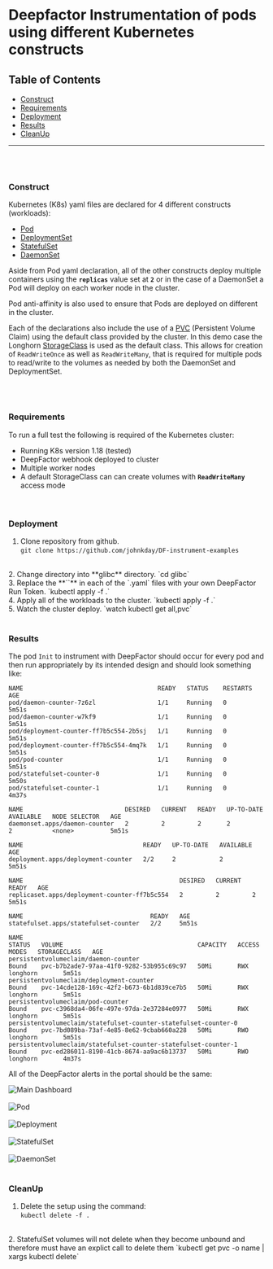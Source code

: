 # Deepfactor Instrumentation of pods using different Kubernetes constructs

## Table of Contents
* [Construct](#Construct)
* [Requirements](#Requirements)
* [Deployment](#Deployment)
* [Results](#Results)
* [CleanUp](#CleanUp)
-------------------------------
<br><br>

### Construct
Kubernetes (K8s) yaml files are declared for 4 different constructs (workloads):
* [Pod](https://kubernetes.io/docs/concepts/workloads/pods/)
* [DeploymentSet](https://kubernetes.io/docs/concepts/workloads/controllers/deployment/)
* [StatefulSet](https://kubernetes.io/docs/concepts/workloads/controllers/statefulset/)
* [DaemonSet](https://kubernetes.io/docs/concepts/workloads/controllers/daemonset/)  

Aside from Pod yaml declaration, all of the other constructs deploy multiple
containers using the **`replicas`** value set at **`2`** or in the case of a DaemonSet 
a Pod will deploy on each worker node in the cluster.

Pod anti-affinity is also used to ensure that Pods are deployed on different
in the cluster.

Each of the declarations also include the use of a [PVC](https://kubernetes.io/docs/concepts/storage/persistent-volumes/#persistentvolumeclaims) (Persistent Volume Claim) using the
default class provided by the cluster. In this demo case the Longhorn [StorageClass](https://kubernetes.io/docs/concepts/storage/storage-classes/) is used as the default
class. This allows for creation of `ReadWriteOnce` as well as `ReadWriteMany`,
that is required for multiple pods to read/write to the volumes as needed by both
the DaemonSet and DeploymentSet.  
  
<br><br>  

### Requirements
To run a full test the following is required of the Kubernetes cluster:
* Running K8s version 1.18 (tested)
* DeepFactor webhook deployed to cluster
* Multiple worker nodes
* A default StorageClass can can create volumes with **`ReadWriteMany`** access
mode  
<br><br>

### Deployment

1. Clone repository from github.  
`git clone https://github.com/johnkday/DF-instrument-examples`
<br>
2. Change directory into **glibc** directory.  
`cd glibc`
<br>
3. Replace the **`<Your Token Here>`** in each of the `.yaml` files with
your own DeepFactor Run Token.  
`kubectl apply -f .`
<br>
4. Apply all of the workloads to the cluster.  
`kubectl apply -f .`
<br>
5. Watch the cluster deploy.  
`watch kubectl get all,pvc`
<br><br>

### Results
The pod `Init` to instrument with DeepFactor should occur for every pod and then
run appropriately by its intended design and should look something like:
<br>
```
NAME                                     READY   STATUS    RESTARTS   AGE
pod/daemon-counter-7z6zl                 1/1     Running   0          5m51s
pod/daemon-counter-w7kf9                 1/1     Running   0          5m51s
pod/deployment-counter-ff7b5c554-2b5sj   1/1     Running   0          5m51s
pod/deployment-counter-ff7b5c554-4mq7k   1/1     Running   0          5m51s
pod/pod-counter                          1/1     Running   0          5m51s
pod/statefulset-counter-0                1/1     Running   0          5m50s
pod/statefulset-counter-1                1/1     Running   0          4m37s

NAME                            DESIRED   CURRENT   READY   UP-TO-DATE   AVAILABLE   NODE SELECTOR   AGE
daemonset.apps/daemon-counter   2         2         2       2            2           <none>          5m51s

NAME                                 READY   UP-TO-DATE   AVAILABLE   AGE
deployment.apps/deployment-counter   2/2     2            2           5m51s

NAME                                           DESIRED   CURRENT   READY   AGE
replicaset.apps/deployment-counter-ff7b5c554   2         2         2       5m51s

NAME                                   READY   AGE
statefulset.apps/statefulset-counter   2/2     5m51s

NAME                                                              STATUS   VOLUME                                     CAPACITY   ACCESS MODES   STORAGECLASS   AGE
persistentvolumeclaim/daemon-counter                              Bound    pvc-b7b2ade7-97aa-41f0-9282-53b955c69c97   50Mi       RWX            longhorn       5m51s
persistentvolumeclaim/deployment-counter                          Bound    pvc-14cde128-169c-42f2-b673-6b1d839ce7b5   50Mi       RWX            longhorn       5m51s
persistentvolumeclaim/pod-counter                                 Bound    pvc-c3968da4-06fe-497e-97da-2e37284e0977   50Mi       RWX            longhorn       5m51s
persistentvolumeclaim/statefulset-counter-statefulset-counter-0   Bound    pvc-7bd089ba-73af-4e85-8e62-9cbab660a228   50Mi       RWO            longhorn       5m51s
persistentvolumeclaim/statefulset-counter-statefulset-counter-1   Bound    pvc-ed286011-8190-41cb-8674-aa9ac6b13737   50Mi       RWO            longhorn       4m37s
```
All of the DeepFactor alerts in the portal should be the same:

![Main Dashboard](images/DeepFactorK8sYAMLs.png "Main Dashboard")
<br><br>
![Pod](images/DeepFactorK8sYAMLs-Pod.png "Pod")
<br><br>
![Deployment](images/DeepFactorK8sYAMLs-Deployment.png "Deployment")
<br><br>
![StatefulSet](images/DeepFactorK8sYAMLs-StatefulSet.png "StatefulSet")
<br><br>
![DaemonSet](images/DeepFactorK8sYAMLs-DaemonSet.png "DaemonSet")
<br><br>

### CleanUp

1. Delete the setup using the command:  
`kubectl delete -f .`
<br>
2. StatefulSet volumes will not delete when they become unbound and therefore
must have an explict call to delete them
`kubectl get pvc -o name | xargs kubectl delete`
